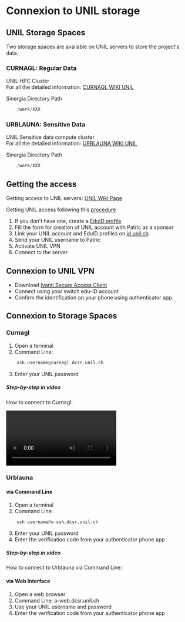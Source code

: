 ﻿


# Connexion to UNIL storage

## UNIL Storage Spaces

Two storage spaces are available on UNIL servers to store the project's data.


### **CURNAGL**: Regular Data

UNIL HPC Cluster    
For all the detailed information: [CURNAGL WIKI UNIL](https://wiki.unil.ch/ci/books/high-performance-computing-hpc/page/curnagl)  

Sinergia Directory Path
```py
	/work/XXX
```


### **URBLAUNA**:  Sensitive Data   

UNIL Sensitive data compute cluster  
For all the detailed information: [URBLAUNA WIKI UNIL](https://wiki.unil.ch/ci/books/high-performance-computing-hpc/page/urblauna)  

Sinergia Directory Path
```py
	/work/XXX
```



## Getting the access

Getting access to UNIL servers: [UNIL Wiki Page](https://wiki.unil.ch/ci/books/high-performance-computing-hpc/page/how-to-access-the-clusters) 

Getting UNIL access following this [procedure](https://wiki.unil.ch/ci/books/high-performance-computing-hpc/page/providing-access-to-external-collaborators)  
1. If you don’t have one, create a [EduID profile](https://login.eduid.ch/idp/profile/SAML2/Redirect/SSO?execution=e1s2)  
2. Fill the form for creation of UNIL account with Patric as a sponsor  
3. Link your UNIL account and EduID profiles on [id.unil.ch](https://id.unil.ch/)  
4. Send your UNIL username to Patric  
5. Activate UNIL VPN  
6. Connect to the server  


## Connexion to UNIL VPN

- Download [Ivanti Secure Access Client](https://www.ivanti.com/products/secure-unified-client)  
- Connect using your switch edu-ID account  
- Confirm the identification on your phone using authenticator app.

## Connexion to Storage Spaces

### Curnagl  

1. Open a terminal
2. Command Line:

```py
	ssh username@curnagl.dcsr.unil.ch
```

3. Enter your UNIL password


##### Step-by-step in video 

How to connect to Curnagl:

![type:video](./tutos_videos/Tuto_Connexion_Curnagl_UNIL.mp4)


### Urblauna 

#### via Command Line
1. Open a terminal
2. Command Line:

```py
	ssh username@u-ssh.dcsr.unil.ch
```

3. Enter your UNIL password
4. Enter the verification code from your authenticator phone app

##### Step-by-step in video 

How to connect to Urblauna via Command Line:


#### via Web Interface

1. Open a web browser
2. Command Line:
	u-web.dcsr.unil.ch
3. Use your UNIL username and password
4. Enter the verification code from your authenticator phone app



